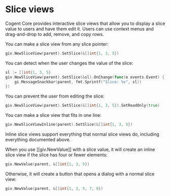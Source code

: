 # Slice views

Cogent Core provides interactive slice views that allow you to display a slice value to users and have them edit it. Users can use context menus and drag-and-drop to add, remove, and copy rows.

You can make a slice view from any slice pointer:

```Go
giv.NewSliceView(parent).SetSlice(&[]int{1, 3, 5})
```

You can detect when the user changes the value of the slice:

```Go
sl := []int{1, 3, 5}
giv.NewSliceView(parent).SetSlice(&sl).OnChange(func(e events.Event) {
    gi.MessageSnackbar(parent, fmt.Sprintf("Slice: %v", sl))
})
```

You can prevent the user from editing the slice:

```Go
giv.NewSliceView(parent).SetSlice(&[]int{1, 3, 5}).SetReadOnly(true)
```

You can make a slice view that fits in one line:

```Go
giv.NewSliceViewInline(parent).SetSlice(&[]int{1, 3, 5})
```

Inline slice views support everything that normal slice views do, including everything documented above.

When you use [[giv.NewValue]] with a slice value, it will create an inline slice view if the slice has four or fewer elements:

```Go
giv.NewValue(parent, &[]int{1, 3, 5})
```

Otherwise, it will create a button that opens a dialog with a normal slice view:

```Go
giv.NewValue(parent, &[]int{1, 3, 5, 7, 9})
```
